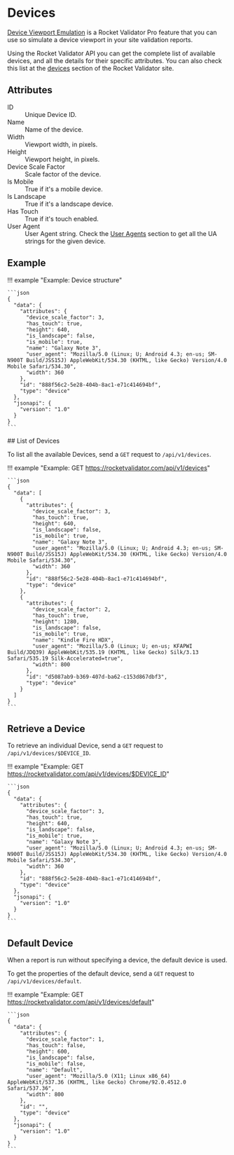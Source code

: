 # Devices

<a href="device-viewport-emulation">Device Viewport Emulation</a> is a Rocket Validator Pro feature that you can use so simulate a device viewport in your site validation reports.

Using the Rocket Validator API you can get the complete list of available devices, and all the details for their specific attributes. You can also check this list at the <a href="https://rocketvalidator.com/devices">devices</a> section of the Rocket Validator site.

## Attributes

<dl>
  <dt>ID</dt>
  <dd>Unique Device ID.</dd>
  <dt>Name</dt>
  <dd>Name of the device.</dd>
  <dt>Width</dt>
  <dd>Viewport width, in pixels.</dd>
  <dt>Height</dt>
  <dd>Viewport height, in pixels.</dd>
  <dt>Device Scale Factor</dt>
  <dd>Scale factor of the device.</dd>
  <dt>Is Mobile</dt>
  <dd>True if it's a mobile device.</dd>
  <dt>Is Landscape</dt>
  <dd>True if it's a landscape device.</dd>
  <dt>Has Touch</dt>
  <dd>True if it's touch enabled.</dd>
  <dt>User Agent</dt>
  <dd>User Agent string. Check the <a href="https://rocketvalidator.com/user-agents">User Agents</a> section to get all the UA strings for the given device.</dd>
</dl>

## Example

!!! example "Example: Device structure"

    ```json
    {
      "data": {
        "attributes": {
          "device_scale_factor": 3,
          "has_touch": true,
          "height": 640,
          "is_landscape": false,
          "is_mobile": true,
          "name": "Galaxy Note 3",
          "user_agent": "Mozilla/5.0 (Linux; U; Android 4.3; en-us; SM-N900T Build/JSS15J) AppleWebKit/534.30 (KHTML, like Gecko) Version/4.0 Mobile Safari/534.30",
          "width": 360
        },
        "id": "888f56c2-5e28-404b-8ac1-e71c414694bf",
        "type": "device"
      },
      "jsonapi": {
        "version": "1.0"
      }
    }
    ```

## List of Devices

To list all the available Devices, send a `GET` request to `/api/v1/devices`.

!!! example "Example: GET https://rocketvalidator.com/api/v1/devices"

    ```json
    {
      "data": [
        {
          "attributes": {
            "device_scale_factor": 3,
            "has_touch": true,
            "height": 640,
            "is_landscape": false,
            "is_mobile": true,
            "name": "Galaxy Note 3",
            "user_agent": "Mozilla/5.0 (Linux; U; Android 4.3; en-us; SM-N900T Build/JSS15J) AppleWebKit/534.30 (KHTML, like Gecko) Version/4.0 Mobile Safari/534.30",
            "width": 360
          },
          "id": "888f56c2-5e28-404b-8ac1-e71c414694bf",
          "type": "device"
        },
        {
          "attributes": {
            "device_scale_factor": 2,
            "has_touch": true,
            "height": 1280,
            "is_landscape": false,
            "is_mobile": true,
            "name": "Kindle Fire HDX",
            "user_agent": "Mozilla/5.0 (Linux; U; en-us; KFAPWI Build/JDQ39) AppleWebKit/535.19 (KHTML, like Gecko) Silk/3.13 Safari/535.19 Silk-Accelerated=true",
            "width": 800
          },
          "id": "d5087ab9-b369-407d-ba62-c153d867dbf3",
          "type": "device"
        }
      ]
    }
    ```

## Retrieve a Device

To retrieve an individual Device, send a `GET` request to `/api/v1/devices/$DEVICE_ID`.

!!! example "Example: GET https://rocketvalidator.com/api/v1/devices/$DEVICE_ID"

    ```json
    {
      "data": {
        "attributes": {
          "device_scale_factor": 3,
          "has_touch": true,
          "height": 640,
          "is_landscape": false,
          "is_mobile": true,
          "name": "Galaxy Note 3",
          "user_agent": "Mozilla/5.0 (Linux; U; Android 4.3; en-us; SM-N900T Build/JSS15J) AppleWebKit/534.30 (KHTML, like Gecko) Version/4.0 Mobile Safari/534.30",
          "width": 360
        },
        "id": "888f56c2-5e28-404b-8ac1-e71c414694bf",
        "type": "device"
      },
      "jsonapi": {
        "version": "1.0"
      }
    }
    ```

## Default Device

When a report is run without specifying a device, the default device is used.

To get the properties of the default device, send a `GET` request to `/api/v1/devices/default`.

!!! example "Example: GET https://rocketvalidator.com/api/v1/devices/default"

    ```json
    {
      "data": {
        "attributes": {
          "device_scale_factor": 1,
          "has_touch": false,
          "height": 600,
          "is_landscape": false,
          "is_mobile": false,
          "name": "Default",
          "user_agent": "Mozilla/5.0 (X11; Linux x86_64) AppleWebKit/537.36 (KHTML, like Gecko) Chrome/92.0.4512.0 Safari/537.36",
          "width": 800
        },
        "id": "",
        "type": "device"
      },
      "jsonapi": {
        "version": "1.0"
      }
    }
    ```